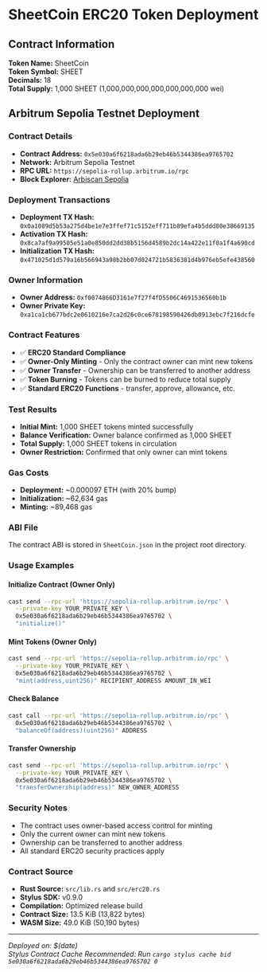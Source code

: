 # SheetCoin ERC20 Token Deployment

## Contract Information

**Token Name:** SheetCoin  
**Token Symbol:** SHEET  
**Decimals:** 18  
**Total Supply:** 1,000 SHEET (1,000,000,000,000,000,000,000 wei)

## Arbitrum Sepolia Testnet Deployment

### Contract Details
- **Contract Address:** `0x5e030a6f6218ada6b29eb46b5344386ea9765702`
- **Network:** Arbitrum Sepolia Testnet
- **RPC URL:** `https://sepolia-rollup.arbitrum.io/rpc`
- **Block Explorer:** [Arbiscan Sepolia](https://sepolia.arbiscan.io/address/0x5e030a6f6218ada6b29eb46b5344386ea9765702)

### Deployment Transactions
- **Deployment TX Hash:** `0x0a1089d5b53a275d4be1e7e3ffef71c5152eff711b89efa4b5ddd80e38669135`
- **Activation TX Hash:** `0x8ca7af9a99505e51a0e850dd2dd38b5156d4589b2dc14a422e11f0a1f4a690cd`
- **Initialization TX Hash:** `0x471025d1d579a16b566943a98b2bb07d024721b5836381d4b976eb5efe438560`

### Owner Information
- **Owner Address:** `0xf0074866D3161e7f27f4fD5506C4691536560b1b`
- **Owner Private Key:** `0xa1ca1cb677bdc2e0610216e7ca2d26c0ce678198590426db0913ebc7f216dcfe`

### Contract Features
- ✅ **ERC20 Standard Compliance**
- ✅ **Owner-Only Minting** - Only the contract owner can mint new tokens
- ✅ **Owner Transfer** - Ownership can be transferred to another address
- ✅ **Token Burning** - Tokens can be burned to reduce total supply
- ✅ **Standard ERC20 Functions** - transfer, approve, allowance, etc.

### Test Results
- **Initial Mint:** 1,000 SHEET tokens minted successfully
- **Balance Verification:** Owner balance confirmed as 1,000 SHEET
- **Total Supply:** 1,000 SHEET tokens in circulation
- **Owner Restriction:** Confirmed that only owner can mint tokens

### Gas Costs
- **Deployment:** ~0.000097 ETH (with 20% bump)
- **Initialization:** ~62,634 gas
- **Minting:** ~89,468 gas

### ABI File
The contract ABI is stored in `SheetCoin.json` in the project root directory.

### Usage Examples

#### Initialize Contract (Owner Only)
```bash
cast send --rpc-url 'https://sepolia-rollup.arbitrum.io/rpc' \
  --private-key YOUR_PRIVATE_KEY \
  0x5e030a6f6218ada6b29eb46b5344386ea9765702 \
  "initialize()"
```

#### Mint Tokens (Owner Only)
```bash
cast send --rpc-url 'https://sepolia-rollup.arbitrum.io/rpc' \
  --private-key YOUR_PRIVATE_KEY \
  0x5e030a6f6218ada6b29eb46b5344386ea9765702 \
  "mint(address,uint256)" RECIPIENT_ADDRESS AMOUNT_IN_WEI
```

#### Check Balance
```bash
cast call --rpc-url 'https://sepolia-rollup.arbitrum.io/rpc' \
  0x5e030a6f6218ada6b29eb46b5344386ea9765702 \
  "balanceOf(address)(uint256)" ADDRESS
```

#### Transfer Ownership
```bash
cast send --rpc-url 'https://sepolia-rollup.arbitrum.io/rpc' \
  --private-key YOUR_PRIVATE_KEY \
  0x5e030a6f6218ada6b29eb46b5344386ea9765702 \
  "transferOwnership(address)" NEW_OWNER_ADDRESS
```

### Security Notes
- The contract uses owner-based access control for minting
- Only the current owner can mint new tokens
- Ownership can be transferred to another address
- All standard ERC20 security practices apply

### Contract Source
- **Rust Source:** `src/lib.rs` and `src/erc20.rs`
- **Stylus SDK:** v0.9.0
- **Compilation:** Optimized release build
- **Contract Size:** 13.5 KiB (13,822 bytes)
- **WASM Size:** 49.0 KiB (50,190 bytes)

---
*Deployed on: $(date)*  
*Stylus Contract Cache Recommended: Run `cargo stylus cache bid 5e030a6f6218ada6b29eb46b5344386ea9765702 0`*
